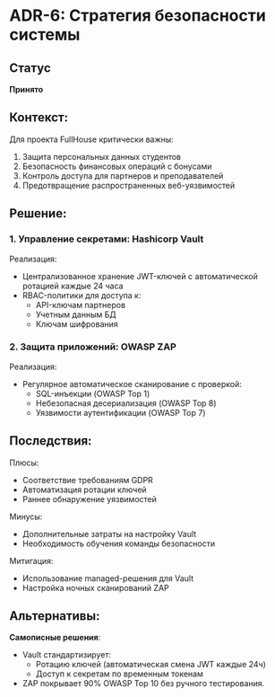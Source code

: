 # ADR-6: Стратегия безопасности системы

## Статус
**Принято**

## Контекст:
Для проекта FullHouse критически важны:
1. Защита персональных данных студентов
2. Безопасность финансовых операций с бонусами
3. Контроль доступа для партнеров и преподавателей
4. Предотвращение распространенных веб-уязвимостей

## Решение:
### 1. Управление секретами: Hashicorp Vault
Реализация:
- Централизованное хранение JWT-ключей с автоматической ротацией каждые 24 часа
- RBAC-политики для доступа к:
  - API-ключам партнеров
  - Учетным данным БД
  - Ключам шифрования

### 2. Защита приложений: OWASP ZAP
Реализация:
- Регулярное автоматическое сканирование с проверкой:
  - SQL-инъекции (OWASP Top 1)
  - Небезопасная десериализация (OWASP Top 8)
  - Уязвимости аутентификации (OWASP Top 7)

## Последствия:
Плюсы:
- Соответствие требованиям GDPR
- Автоматизация ротации ключей
- Раннее обнаружение уязвимостей

Минусы:
- Дополнительные затраты на настройку Vault
- Необходимость обучения команды безопасности

Митигация:
- Использование managed-решения для Vault
- Настройка ночных сканирований ZAP

## Альтернативы:
**Самописные решения**:
- Vault стандартизирует:
  - Ротацию ключей (автоматическая смена JWT каждые 24ч)
  - Доступ к секретам по временным токенам
- ZAP покрывает 90% OWASP Top 10 без ручного тестирования.
